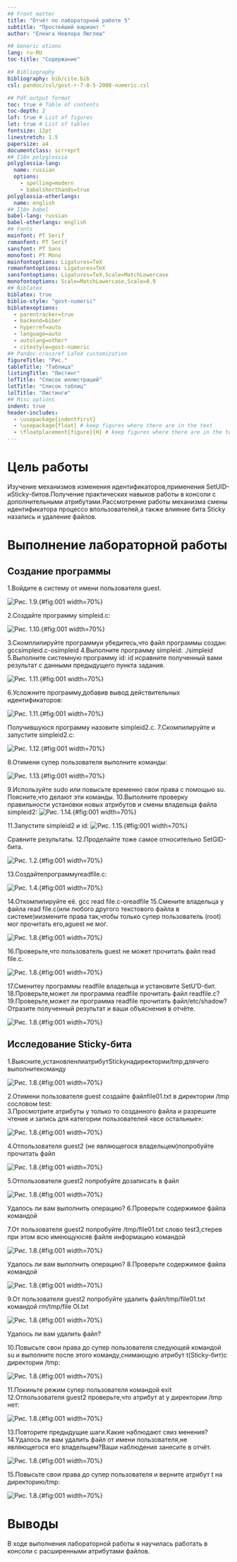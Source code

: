 ```yaml
---
## Front matter
title: "Отчёт по лабораторной работе 5"
subtitle: "Простейший вариант "
author: "Еленга Невлора Люглеш"

## Generic otions
lang: ru-RU
toc-title: "Содержание"

## Bibliography
bibliography: bib/cite.bib
csl: pandoc/csl/gost-r-7-0-5-2008-numeric.csl

## Pdf output format
toc: true # Table of contents
toc-depth: 2
lof: true # List of figures
lot: true # List of tables
fontsize: 12pt
linestretch: 1.5
papersize: a4
documentclass: scrreprt
## I18n polyglossia
polyglossia-lang:
  name: russian
  options:
	- spelling=modern
	- babelshorthands=true
polyglossia-otherlangs:
  name: english
## I18n babel
babel-lang: russian
babel-otherlangs: english
## Fonts
mainfont: PT Serif
romanfont: PT Serif
sansfont: PT Sans
monofont: PT Mono
mainfontoptions: Ligatures=TeX
romanfontoptions: Ligatures=TeX
sansfontoptions: Ligatures=TeX,Scale=MatchLowercase
monofontoptions: Scale=MatchLowercase,Scale=0.9
## Biblatex
biblatex: true
biblio-style: "gost-numeric"
biblatexoptions:
  - parentracker=true
  - backend=biber
  - hyperref=auto
  - language=auto
  - autolang=other*
  - citestyle=gost-numeric
## Pandoc-crossref LaTeX customization
figureTitle: "Рис."
tableTitle: "Таблица"
listingTitle: "Листинг"
lofTitle: "Список иллюстраций"
lotTitle: "Список таблиц"
lolTitle: "Листинги"
## Misc options
indent: true
header-includes:
  - \usepackage{indentfirst}
  - \usepackage{float} # keep figures where there are in the text
  - \floatplacement{figure}{H} # keep figures where there are in the text
---
```


# Цель работы

 Изучение механизмов изменения идентификаторов,применения SetUID-иSticky-битов.Получение практических навыков работы в консоли с дополнительными атрибутами.Рассмотрение работы механизма смены идентификатора процессо впользователей,а также влияние бита Sticky назапись и удаление файлов.

# Выполнение лабораторной работы

## Создание программы

1.Войдите в систему от имени пользователя guest.

![Рис. 1.9.](image/labinfo5-5.png){#fig:001 width=70%}

 2.Создайте программу simpleid.c:

![Рис. 1.10. ](image/labinfo4.png){#fig:001 width=70%}

3.Скомплилируйте программуи убедитесь,что файл программы создан: gccsimpleid.c-osimpleid 
4.Выполните программу  simpleid: ./simpleid 
5.Выполните системную программу id: id исравните полученный вами результат с данными предыдущего пункта задания.

![Рис. 1.11. ](image/labinfo5.png){#fig:001 width=70%}

6.Усложните программу,добавив вывод действительных идентификаторов:

![Рис. 1.11. ](image/labinfo6.png){#fig:001 width=70%}

Получившуюся программу назовите simpleid2.c. 
7.Скомпилируйте и запустите simpleid2.c:

![Рис. 1.12. ](image/labinfo7.png){#fig:001 width=70%}

8.Отимени супер пользователя выполните команды:

![Рис. 1.13.](image/labinfo8.png){#fig:001 width=70%}

9.Используйте sudo или повысьте временно свои права с помощью su. Поясните,что делают эти команды. 
10.Выполните проверку правильности установки новых атрибутов и смены владельца файла simpleid2:
![Рис. 1.14. ](image/labinfo10.png){#fig:001 width=70%}

11.Запустите simpleid2 и id:
![Рис. 1.15. ](image/labinfo9.png){#fig:001 width=70%}

Сравните результаты. 
12.Проделайте тоже самое относительно SetGID-бита.

![Рис. 1.2.](image/labinfo2.png){#fig:001 width=70%}

13.Создайтепрограммуreadfile.c:

![Рис. 1.4.](image/labinfo3.png){#fig:001 width=70%}


14.Откомпилируйте её. gcc read file.c-oreadfile 
15.Смените владельца у файла read file.c(или любого другого текстового файла в системе)иизмените права так,чтобы только супер пользователь (root) мог прочитать его,aguest не мог.

![Рис. 1.8.](image/labinfo4-4.png){#fig:001 width=70%}

16.Проверьте,что пользователь guest не может прочитать файл read file.c. 

![Рис. 1.8.](image/labinfo4-4.png){#fig:001 width=70%}

17.Сменитеу программы readfile владельца и установите SetU’D-бит. 
18.Проверьте,может ли программа readfile прочитать файл readfile.c? 
19.Проверьте,может ли программа readfile прочитать файл/etc/shadow? Отразите полученный результат и ваши объяснения в отчёте.

![Рис. 1.8.](image/labinfo4-4.png){#fig:001 width=70%}

## Исследование Sticky-бита

1.Выясните,установленлиатрибутStickyнадиректории/tmp,длячего выполнитекоманду

![Рис. 1.8.](image/labinfo4-4.png){#fig:001 width=70%}

2.Отимени пользователя guest создайте файлfile01.txt в директории /tmp сословом test:  
3.Просмотрите атрибуты у только то созданного файла и разрешите чтение и запись для категории пользователей «все остальные»:

![Рис. 1.8.](image/labinfo4-4.png){#fig:001 width=70%}

4.Отпользователя guest2 (не являющегося владельцем)попробуйте прочитать файл

![Рис. 1.8.](image/labinfo4-4.png){#fig:001 width=70%}

5.Отпользователя guest2 попробуйте дозаписать в файл

![Рис. 1.8.](image/labinfo4-4.png){#fig:001 width=70%}

Удалось ли вам выполнить операцию? 
6.Проверьте содержимое файла командой

7.От пользователя guest2 попробуйте  /tmp/file01.txt слово test3,стерев при этом всю имеющуюсяв файле информацию командой

![Рис. 1.8.](image/labinfo4-4.png){#fig:001 width=70%}

Удалось ли вам выполнить операцию? 
8.Проверьте содержимое файла командой

![Рис. 1.8.](image/labinfo4-4.png){#fig:001 width=70%}

9.От пользователя guest2 попробуйте удалить файл/tmp/file01.txt командой rm/tmp/file Ol.txt 

![Рис. 1.8.](image/labinfo4-4.png){#fig:001 width=70%}

Удалось ли вам удалить файл?

10.Повысьте свои права до супер пользователя следующей командой su и выполните после этого команду,снимающую атрибут t(Sticky-бит)с директории /tmp:

![Рис. 1.8.](image/labinfo4-4.png){#fig:001 width=70%}

11.Покиньте режим супер пользователя командой exit 
12.Отпользователя guest2 проверьте,что атрибут аt у директории /tmp нет:

![Рис. 1.8.](image/labinfo4-4.png){#fig:001 width=70%}

13.Повторите предыдущие шаги.Какие наблюдают сяиз менения? 
14.Удалось ли вам удалить файл от имени пользователя,не являющегося его владельцем?Ваши наблюдения занесите в отчёт.

![Рис. 1.8.](image/labinfo4-4.png){#fig:001 width=70%}

15.Повысьте свои права до супер пользователя и верните атрибут t на директорию/tmp:

![Рис. 1.8.](image/labinfo4-4.png){#fig:001 width=70%}

# Выводы

  В ходе выполнения лабораторной работы я научилась работать в консоли с расширенными атрибутами файлов.

